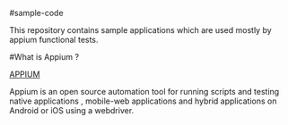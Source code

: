 #sample-code

This repository contains sample applications which are used mostly by appium functional tests.


#What is Appium ?

[APPIUM](http://appium.io/)


[logo]:(https://www.google.com/search?q=logo+for+appium&client=ubuntu&hs=shq&channel=fs&tbm=isch&source=iu&ictx=1&fir=klQpsVKQs21bGM%253A%252CRw5DeIriGViWzM%252C_&usg=AI4_-kRTMySdOTTO9U3VEufnbC6OPoqNIQ&sa=X&ved=2ahUKEwi1yMvK7KveAhUILY8KHeN4CwwQ9QEwAHoECAAQBA#imgrc=PlxTbPnmLBW5wM:)


Appium is an open source automation tool for running scripts and testing native applications , mobile-web applications and hybrid applications on Android or iOS using a webdriver.

